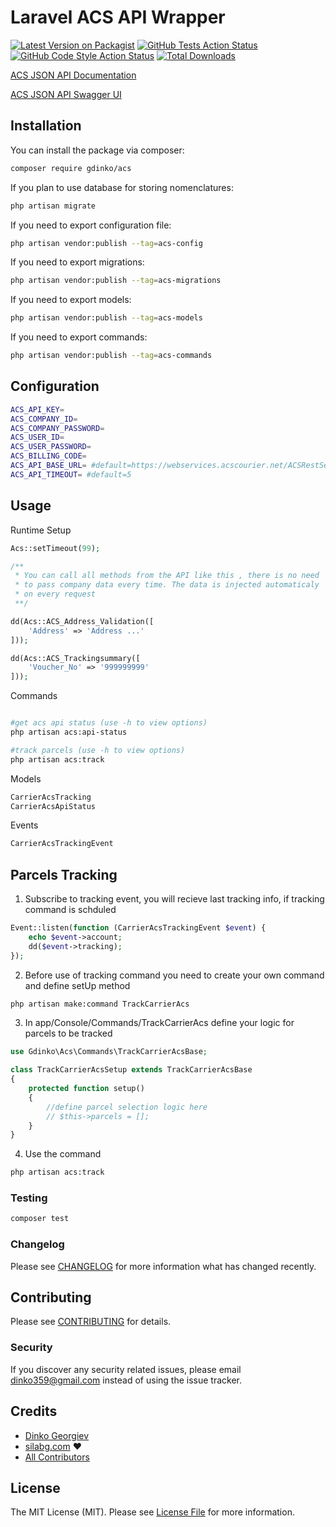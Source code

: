 # Laravel ACS API Wrapper

[![Latest Version on Packagist](https://img.shields.io/packagist/v/gdinko/acs.svg?style=flat-square)](https://packagist.org/packages/gdinko/acs)
[![GitHub Tests Action Status](https://img.shields.io/github/workflow/status/gdinko/acs/run-tests?label=tests)](https://github.com/gdinko/acs/actions?query=workflow%3Arun-tests+branch%3Amaster)
[![GitHub Code Style Action Status](https://img.shields.io/github/workflow/status/gdinko/acs/Check%20&%20fix%20styling?label=code%20style)](https://github.com/gdinko/acs/actions?query=workflow%3A"Check+%26+fix+styling"+branch%3Amaster)
[![Total Downloads](https://img.shields.io/packagist/dt/gdinko/acs.svg?style=flat-square)](https://packagist.org/packages/gdinko/acs)

[ACS JSON API Documentation](https://acscourier-media.azureedge.net/production-media/1leezfnu/new_acs_web_services-english.pdf?v=1)

[ACS JSON API Swagger UI](https://webservices.acscourier.net/ACSRestServices/swagger/ui/index)

## Installation

You can install the package via composer:

```bash
composer require gdinko/acs
```

If you plan to use database for storing nomenclatures:

```bash
php artisan migrate
```

If you need to export configuration file:

```bash
php artisan vendor:publish --tag=acs-config
```

If you need to export migrations:

```bash
php artisan vendor:publish --tag=acs-migrations
```

If you need to export models:

```bash
php artisan vendor:publish --tag=acs-models
```

If you need to export commands:

```bash
php artisan vendor:publish --tag=acs-commands
```

## Configuration

```bash
ACS_API_KEY=
ACS_COMPANY_ID=
ACS_COMPANY_PASSWORD=
ACS_USER_ID=
ACS_USER_PASSWORD=
ACS_BILLING_CODE=
ACS_API_BASE_URL= #default=https://webservices.acscourier.net/ACSRestServices/api/ACSAutoRest/
ACS_API_TIMEOUT= #default=5
```

## Usage

Runtime Setup

```php
Acs::setTimeout(99);
```

```php
/**
 * You can call all methods from the API like this , there is no need
 * to pass company data every time. The data is injected automaticaly
 * on every request
 **/

dd(Acs::ACS_Address_Validation([
    'Address' => 'Address ...'
]));

dd(Acs::ACS_Trackingsummary([
    'Voucher_No' => '999999999'
]));
```

Commands

```bash

#get acs api status (use -h to view options)
php artisan acs:api-status

#track parcels (use -h to view options)
php artisan acs:track
```

Models

```php
CarrierAcsTracking
CarrierAcsApiStatus
```

Events

```php
CarrierAcsTrackingEvent
```

## Parcels Tracking

1. Subscribe to tracking event, you will recieve last tracking info, if tracking command is schduled

```php
Event::listen(function (CarrierAcsTrackingEvent $event) {
    echo $event->account;
    dd($event->tracking);
});
```

2. Before use of tracking command you need to create your own command and define setUp method

```bash
php artisan make:command TrackCarrierAcs
```

3. In app/Console/Commands/TrackCarrierAcs define your logic for parcels to be tracked

```php
use Gdinko\Acs\Commands\TrackCarrierAcsBase;

class TrackCarrierAcsSetup extends TrackCarrierAcsBase
{
    protected function setup()
    {
        //define parcel selection logic here
        // $this->parcels = [];
    }
}
```

4. Use the command

```bash
php artisan acs:track
```

### Testing

```bash
composer test
```

### Changelog

Please see [CHANGELOG](CHANGELOG.md) for more information what has changed recently.

## Contributing

Please see [CONTRIBUTING](CONTRIBUTING.md) for details.

### Security

If you discover any security related issues, please email dinko359@gmail.com instead of using the issue tracker.

## Credits

-   [Dinko Georgiev](https://github.com/gdinko)
-   [silabg.com](https://www.silabg.com/) :heart:
-   [All Contributors](../../contributors)

## License

The MIT License (MIT). Please see [License File](LICENSE.md) for more information.
